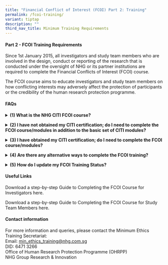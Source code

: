```yaml
---
title: "Financial Conflict of Interest (FCOI) Part 2: Training"
permalink: /fcoi-training/
variant: tiptap
description: ""
third_nav_title: Minimum Training Requirements
---
```

<h4><strong>Part 2 - FCOI Training Requirements</strong></h4>
<p>Since 1st January 2015, all investigators and study team members who are
involved in the design, conduct or reporting of the research that is conducted
under the oversight of NHG or its partner institutions are required to
complete the Financial Conflicts of Interest (FCOI) course.</p>
<p>The FCOI course aims to educate investigators and study team members on
how conflicting interests may adversely affect the protection of participants
or the credibility of the human research protection programme.</p>
<p></p>
<h4><strong>FAQs</strong></h4>
<div data-type="detailGroup" class="isomer-accordion-group isomer-accordion isomer-accordion-white">
<details class="isomer-details">
<summary><strong>(1) What is the NHG CITI FCOI course?</strong>
</summary>
<div data-type="detailsContent" class="isomer-details-content">
<p>The Financial Conflicts of Interest (FCOI) course is a sub-component of
the CITI Program. It comprises of 2 core modules:
<br>(1) NHG – Singapore. Overview of Domain Specific Review Board (DSRB) Review
Process (ID: 810)
<br>(2) Conflicts of Interest in Human Subjects Research (ID:17464)</p>
<p>It is important to affiliate with “<strong>National Healthcare Group – Singapore</strong>”
so that you can access the FCOI Course.</p>
<p>Please refer to the List of Available Guides, Forms and Useful Links available
for download at the end of this page.</p>
<p></p>
</div>
</details>
</div>
<p></p>
<div data-type="detailGroup" class="isomer-accordion-group isomer-accordion isomer-accordion-white">
<details class="isomer-details">
<summary><strong>(2) I have not obtained my CITI certification; do I need to complete the FCOI course/modules in addition to the basic set of CITI modules?</strong>
</summary>
<div data-type="detailsContent" class="isomer-details-content">
<p>Principal Investigators and Co-Investigators who have not obtained their
CITI certification as of 1st January 2015 will need to complete the full
set of 10 core modules and 5 elective modules, as described in item 1.1
above. The 2 FCOI modules are encompassed within the 10 core modules in
CITI. Therefore, there is no need to complete the FCOI course/modules separately.</p>
<p>It is not mandatory for Study Team Members to complete the full set of
10 core modules and 5 elective modules. They will only need to complete
the 2 modules described in item 1.1.</p>
<p>Please refer to the List of Available Guides, Forms and Useful Links available
for download at the end of this page.</p>
<p></p>
</div>
</details>
</div>
<p></p>
<div data-type="detailGroup" class="isomer-accordion-group isomer-accordion isomer-accordion-white">
<details class="isomer-details">
<summary><strong>(3) I have obtained my CITI certification; do I need to complete the FCOI course/modules?</strong>
</summary>
<div data-type="detailsContent" class="isomer-details-content">
<p>Principal Investigators, Co-Investigators and Study Team Members who have
obtained their CITI certification before 1st January 2015 will be considered
to have completed the FCOI course if they had completed the 2 FCOI modules.</p>
<p>If they had not completed the modules, they can choose to complete the
missing elective CITI module “Conflicts of Interest in Research Involving
Human Subjects” or complete the FCOI course.</p>
<p>Please refer to the List of Available Guides, Forms and Useful Links available
for download at the end of this page.</p>
<p></p>
</div>
</details>
</div>
<p></p>
<div data-type="detailGroup" class="isomer-accordion-group isomer-accordion isomer-accordion-white">
<details class="isomer-details">
<summary><strong>(4) Are there any alternative ways to complete the FCOI training?</strong>
</summary>
<div data-type="detailsContent" class="isomer-details-content">
<p>Yes. If you have completed either of the following alternative methods,
you will be considered as having completed the FCOI training:</p>
<p><strong>Alternative method 1</strong>
<br>(i) You have completed the CITI Conflicts of Interest Course* and
<br>(ii) You have declared that you have read the latest FCOI Declaration
Requirements in your FCOI Declaration Form.</p>
<p></p>
<p>*The CITI Conflicts of Interest Course contains the following modules:
<br>(a) Financial Conflicts of Interest: Overview, Investigator Responsibilities,
and COI Rules (COI-Basic) (ID: 15070)
<br>(b) Institutional Responsibilities as They Affect Investigators (COI-Basic)
(ID: 15072)</p>
<p><strong>Alternative method 2</strong>
<br>(i) You have completed the CITI Biomedical Basic Course which contains
the Conflicts of Interest in Human Subjects Research (ID:17464) module
and
<br>(ii) You have declared that you have read the latest FCOI Declaration
Requirements in your FCOI Declaration Form.</p>
<p></p>
</div>
</details>
</div>
<p></p>
<div data-type="detailGroup" class="isomer-accordion-group isomer-accordion isomer-accordion-white">
<details class="isomer-details">
<summary><strong>(5) How do I update my FCOI Training Status?</strong>
</summary>
<div data-type="detailsContent" class="isomer-details-content">
<p>When you have completed the FCOI Course, you are encouraged to upload
a copy of the completion report, which lists the modules that you have
completed, onto your ECOS User Profile -&gt; ‘Minimum Training Certificates'
section. Please select the appropriate Training Certification i.e. 'FCOI
CITI'.</p>
<p></p>
<p>Upon receipt and verification, the Minimum Training Secretariat will update
your FCOI CITI Training Status in ECOS. Please allow some time for processing.</p>
<p></p>
<p>You can refer to the ECOS User Guide for Minimum Training Module here.</p>
<p></p>
</div>
</details>
</div>
<p></p>
<h4><strong>Useful Links</strong></h4>
<p>Download a step-by-step Guide to Completing the FCOI Course for Investigators
here.</p>
<p>Download a step-by-step Guide to Completing the FCOI Course for Study
Team Members here.</p>
<p></p>
<h4><strong>Contact information</strong></h4>
<p>For more information and queries, please contact the Minimum Ethics Training
Secretariat:
<br>Email: <a href="mailto:min_ethics_training@nhg.com.sg" rel="noopener noreferrer nofollow" target="_blank">min_ethics_training@nhg.com.sg</a>
<br>DID: 6471 3266
<br>Office of Human Research Protection Programme (OHRPP)
<br>NHG Group Research &amp; Innovation</p>
<p></p>
<p></p>
<p></p>
<p></p>